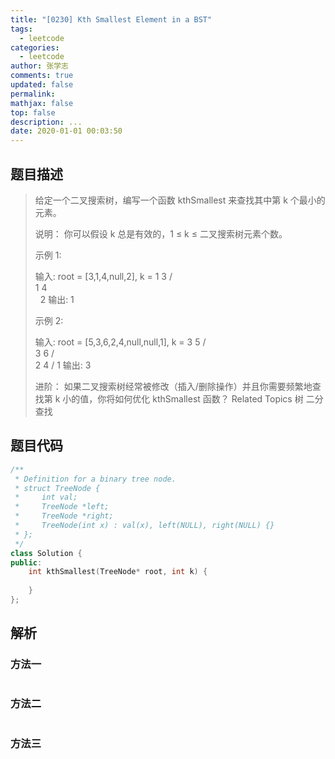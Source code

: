 ```yaml
---
title: "[0230] Kth Smallest Element in a BST"
tags:
  - leetcode
categories:
  - leetcode
author: 张学志
comments: true
updated: false
permalink:
mathjax: false
top: false
description: ...
date: 2020-01-01 00:03:50
---
```


## 题目描述

> 给定一个二叉搜索树，编写一个函数 kthSmallest 来查找其中第 k 个最小的元素。 
> 
> 说明： 
> 你可以假设 k 总是有效的，1 ≤ k ≤ 二叉搜索树元素个数。 
> 
> 示例 1: 
> 
> 输入: root = [3,1,4,null,2], k = 1
> 3
> / \
> 1   4
> \
>    2
> 输出: 1 
> 
> 示例 2: 
> 
> 输入: root = [5,3,6,2,4,null,null,1], k = 3
> 5
> / \
> 3   6
> / \
> 2   4
> /
> 1
> 输出: 3 
> 
> 进阶： 
> 如果二叉搜索树经常被修改（插入/删除操作）并且你需要频繁地查找第 k 小的值，你将如何优化 kthSmallest 函数？ 
> Related Topics 树 二分查找

## 题目代码

```cpp
/**
 * Definition for a binary tree node.
 * struct TreeNode {
 *     int val;
 *     TreeNode *left;
 *     TreeNode *right;
 *     TreeNode(int x) : val(x), left(NULL), right(NULL) {}
 * };
 */
class Solution {
public:
    int kthSmallest(TreeNode* root, int k) {
        
    }
};
```

## 解析

### 方法一

```cpp

```

### 方法二

```cpp

```

### 方法三

```cpp

```

